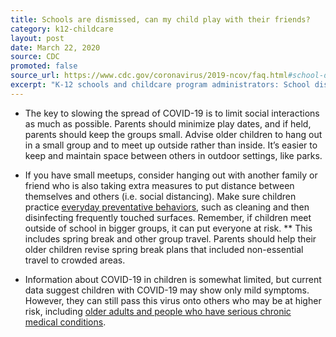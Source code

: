 ```yaml
---
title: Schools are dismissed, can my child play with their friends?
category: k12-childcare
layout: post
date: March 22, 2020
source: CDC
promoted: false
source_url: https://www.cdc.gov/coronavirus/2019-ncov/faq.html#school-dismissals
excerpt: "K-12 schools and childcare program administrators: School dismissals"
---
```


- The key to slowing the spread of COVID-19 is to limit social interactions as much as possible. Parents should minimize play 
dates, and if held, parents should keep the groups small. Advise older children to hang out in a small group and to meet up 
outside rather than inside. It’s easier to keep and maintain space between others in outdoor settings, like parks.

- If you have small meetups, consider hanging out with another family or friend who is also taking extra measures to put 
distance between themselves and others (i.e. social distancing). Make sure children practice [everyday preventative behaviors](https://www.cdc.gov/coronavirus/2019-ncov/prepare/prevention.html), 
such as cleaning and then disinfecting frequently touched surfaces. Remember, if children meet outside of school in bigger 
groups, it can put everyone at risk.
** This includes spring break and other group travel. Parents should help their older children revise spring break plans that included non-essential travel to crowded areas.

- Information about COVID-19 in children is somewhat limited, but current data suggest children with COVID-19 may show only mild 
symptoms. However, they can still pass this virus onto others who may be at higher risk, including 
[older adults and people who have serious chronic medical conditions](https://www.cdc.gov/coronavirus/2019-ncov/prepare/prevention.html).
